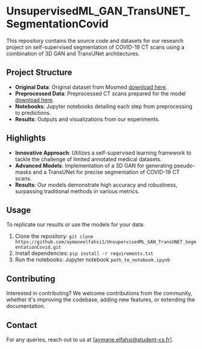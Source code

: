 
# UnsupervisedML_GAN_TransUNET_SegmentationCovid

This repository contains the source code and datasets for our research project on self-supervised segmentation of COVID-19 CT scans using a combination of 3D GAN and TransUNet architectures.

## Project Structure
- **Original Data**: Original dataset from Mosmed [download here](https://drive.google.com/drive/folders/1DAMKsbyvNFgIkUIRvVi6ls5nFo6hPmF2?usp=sharing).
- **Preprocessed Data**: Preprocessed CT scans prepared for the model [download here](https://drive.google.com/drive/folders/1uauGRuoG4i9wB87VK_aAFNwzfC8XwbZs?usp=sharing).
- **Notebooks**: Jupyter notebooks detailing each step from preprocessing to predictions.
- **Results**: Outputs and visualizations from our experiments.

## Highlights
- **Innovative Approach**: Utilizes a self-supervised learning framework to tackle the challenge of limited annotated medical datasets.
- **Advanced Models**: Implementation of a 3D GAN for generating pseudo-masks and a TransUNet for precise segmentation of COVID-19 CT scans.
- **Results**: Our models demonstrate high accuracy and robustness, surpassing traditional methods in various metrics.

## Usage
To replicate our results or use the models for your data:
1. Clone the repository: `git clone https://github.com/aymaneelfahsi1/UnsupervisedML_GAN_TransUNET_SegmentationCovid.git`
2. Install dependencies: `pip install -r requirements.txt`
3. Run the notebooks: Jupyter notebook `path_to_notebook.ipynb`

## Contributing
Interested in contributing? We welcome contributions from the community, whether it's improving the codebase, adding new features, or extending the documentation.

## Contact
For any queries, reach out to us at [aymane.elfahsi@student-cs.fr].

